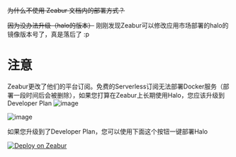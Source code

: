 ~~为什么不使用 Zeabur 文档内的部署方式？~~

~~因为没办法升级（halo的版本）~~ 刚刚发现Zeabur可以修改应用市场部署的halo的镜像版本号了，真是落后了 :p

# 注意
Zeabur更改了他们的平台订阅。免费的Serverless订阅无法部署Docker服务（部署一段时间后会被删除），如果您打算在Zeabur上长期使用Halo，您应该升级到Developer Plan
![image](https://github.com/V-Official-233/halo-PaaS/assets/154123242/a47c702a-9b44-4d19-bb1b-2094f4871c4c)

![image](https://github.com/V-Official-233/halo-PaaS/assets/154123242/9752d1e6-91ff-4515-aed8-fa1d4ee21e2d)


如果您升级到了Developer Plan，您可以使用下面这个按钮一键部署Halo

[![Deploy on Zeabur](https://zeabur.com/button.svg)](https://zeabur.com/templates/19ZRCV?referralCode=Ryan-Hu-233)
